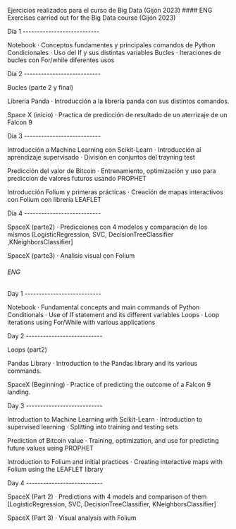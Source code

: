 Ejercicios realizados para el curso de Big Data (Gijón 2023)  #### ENG Exercises carried out for the Big Data course (Gijón 2023)

Día 1 ---------------------------

Notebook
  · Conceptos fundamentes y principales comandos de Python
Condicionales
  · Uso del If y sus distintas variables
Bucles
  · Iteraciones de bucles con For/while diferentes usos


Día 2 ---------------------------

Bucles (parte 2 y final)

Libreria Panda
  · Introducción a la librería panda con sus distintos comandos.

Space X (inicio)
  · Practica de predicción de resultado de un aterrizaje de un Falcon 9


Día 3 ---------------------------

Introducción a Machine Learning con Scikit-Learn
  · Introducción al aprendizaje supervisado
  · División en conjuntos del trayning test

Predicción del valor de Bitcoin
  · Entrenamiento, optimización y uso para prediccion de valores futuros usando PROPHET

Introducción Folium y primeras prácticas
  · Creación de mapas interactivos con Folium con librería LEAFLET


Día 4 ---------------------------

SpaceX (parte2)
  · Predicciones con 4 modelos y comparación de los mismos
    [LogisticRegression, SVC, DecisionTreeClassifier ,KNeighborsClassifier]

SpaceX (parte3)
  · Analisis visual con Folium 



###### ENG

Day 1 ---------------------------

Notebook
  · Fundamental concepts and main commands of Python
Conditionals
  · Use of If statement and its different variables
Loops
  · Loop iterations using For/While with various applications



Day 2 ---------------------------

Loops (part2)

Pandas Library
  · Introduction to the Pandas library and its various commands.

SpaceX (Beginning)
  · Practice of predicting the outcome of a Falcon 9 landing.


Day 3 ---------------------------

Introduction to Machine Learning with Scikit-Learn
  · Introduction to supervised learning
  · Splitting into training and testing sets

Prediction of Bitcoin value
  · Training, optimization, and use for predicting future values using PROPHET

Introduction to Folium and initial practices
  · Creating interactive maps with Folium using the LEAFLET library


Day 4 ---------------------------

SpaceX (Part 2)
  · Predictions with 4 models and comparison of them
    [LogisticRegression, SVC, DecisionTreeClassifier, KNeighborsClassifier]

SpaceX (Part 3)
  · Visual analysis with Folium

